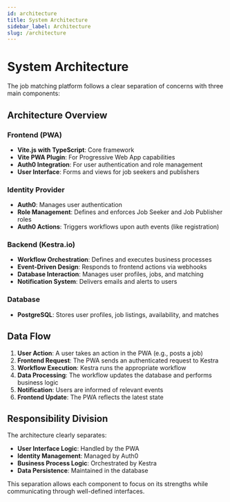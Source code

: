```yaml
---
id: architecture
title: System Architecture
sidebar_label: Architecture
slug: /architecture
---
```


# System Architecture

The job matching platform follows a clear separation of concerns with three main components:

## Architecture Overview

<!-- ![Architecture Diagram](/img/architecture-diagram.png) -->

### Frontend (PWA)
- **Vite.js with TypeScript**: Core framework
- **Vite PWA Plugin**: For Progressive Web App capabilities
- **Auth0 Integration**: For user authentication and role management
- **User Interface**: Forms and views for job seekers and publishers

### Identity Provider
- **Auth0**: Manages user authentication
- **Role Management**: Defines and enforces Job Seeker and Job Publisher roles
- **Auth0 Actions**: Triggers workflows upon auth events (like registration)

### Backend (Kestra.io)
- **Workflow Orchestration**: Defines and executes business processes
- **Event-Driven Design**: Responds to frontend actions via webhooks
- **Database Interaction**: Manages user profiles, jobs, and matching
- **Notification System**: Delivers emails and alerts to users

### Database
- **PostgreSQL**: Stores user profiles, job listings, availability, and matches

## Data Flow

1. **User Action**: A user takes an action in the PWA (e.g., posts a job)
2. **Frontend Request**: The PWA sends an authenticated request to Kestra
3. **Workflow Execution**: Kestra runs the appropriate workflow
4. **Data Processing**: The workflow updates the database and performs business logic
5. **Notification**: Users are informed of relevant events
6. **Frontend Update**: The PWA reflects the latest state

## Responsibility Division

The architecture clearly separates:
- **User Interface Logic**: Handled by the PWA
- **Identity Management**: Managed by Auth0
- **Business Process Logic**: Orchestrated by Kestra
- **Data Persistence**: Maintained in the database

This separation allows each component to focus on its strengths while communicating through well-defined interfaces.
